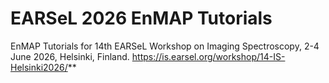 # EARSeL 2026 EnMAP Tutorials

EnMAP Tutorials for 14th EARSeL Workshop on Imaging Spectroscopy, 2-4 June 2026, Helsinki, Finland.
https://is.earsel.org/workshop/14-IS-Helsinki2026/**

